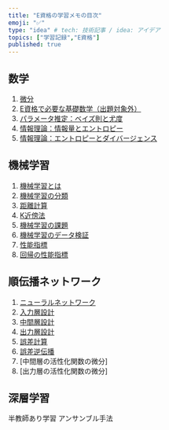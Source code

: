```yaml
---
title: "E資格の学習メモの目次"
emoji: "✅"
type: "idea" # tech: 技術記事 / idea: アイデア
topics: ["学習記録","E資格"]
published: true
---
```


## 数学
1. [微分](https://zenn.dev/cartellya/articles/cartellya_20250427202229_e-memo-00001)
2. [E資格で必要な基礎数学（出題対象外）](https://zenn.dev/cartellya/articles/cartellya_20250502000129_e-memo-00004)
3. [パラメータ推定：ベイズ則と尤度](https://zenn.dev/cartellya/articles/cartellya_20250502001744_e-memo-00005)
4. [情報理論：情報量とエントロピー](https://zenn.dev/cartellya/articles/cartellya_20250429232257_e-memo-00002)
5. [情報理論：エントロピーとダイバージェンス](https://zenn.dev/cartellya/articles/cartellya_20250502002436_e-memo-00006)

## 機械学習
1. [機械学習とは](https://zenn.dev/cartellya/articles/cartellya_20250504160626_e-memo-00007)
2. [機械学習の分類](https://zenn.dev/cartellya/articles/cartellya_20250430222104_e-memo-00003)
3. [距離計算](https://zenn.dev/cartellya/articles/cartellya_20250505204044_e-memo-00008)
4. [K近傍法](https://zenn.dev/cartellya/articles/cartellya_20250505204055_e-memo-00009)
5. [機械学習の課題](https://zenn.dev/cartellya/articles/cartellya_20250509130035_e-memo-00010)
6. [機械学習のデータ検証](https://zenn.dev/cartellya/articles/cartellya_20250510004006_e-memo-00011)
7. [性能指標](https://zenn.dev/cartellya/articles/cartellya_20250510153609_e-memo-00012)
8. [回帰の性能指標](https://zenn.dev/cartellya/articles/cartellya_20250511005035_e-memo-00013)


## 順伝播ネットワーク
1. [ニューラルネットワーク](https://zenn.dev/cartellya/articles/cartellya_20250517142434_e-memo-00014)
2. [入力層設計](https://zenn.dev/cartellya/articles/cartellya_20250517231827_e-memo-00015)
3. [中間層設計](https://zenn.dev/cartellya/articles/cartellya_20250519223449_e-memo-00016)
4. [出力層設計](https://zenn.dev/cartellya/articles/cartellya_20250519234442_e-memo-00017)
5. [誤差計算](https://zenn.dev/cartellya/articles/cartellya_20250528001705_e-memo-00018)
6. [誤差逆伝播](https://zenn.dev/cartellya/articles/cartellya_20250616224638_e-memo-00019)
7. [中間層の活性化関数の微分]
8. [出力層の活性化関数の微分]

## 深層学習
半教師あり学習
アンサンブル手法